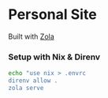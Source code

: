 # Personal Site

Built with [Zola](https://getzola.com)

### Setup with Nix & Direnv

```sh
echo "use nix > .envrc
direnv allow .
zola serve
```
